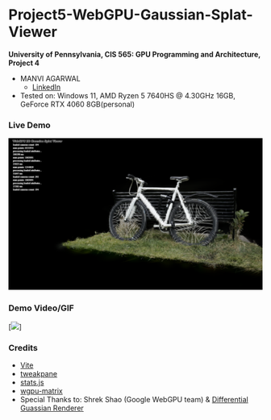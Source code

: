 # Project5-WebGPU-Gaussian-Splat-Viewer

**University of Pennsylvania, CIS 565: GPU Programming and Architecture, Project 4**

* MANVI AGARWAL
  * [LinkedIn](https://www.linkedin.com/in/manviagarwal27/)
* Tested on: Windows 11, AMD Ryzen 5 7640HS @ 4.30GHz 16GB, GeForce RTX 4060 8GB(personal)

### Live Demo

[![](images/GaussianSplatBicycleRendere.png)](https://manvi27.github.io/Project5-WebGPU-Gaussian-Splat-Viewer/)

### Demo Video/GIF

[![](images/BonsaiDemo.gif)]


### Credits

- [Vite](https://vitejs.dev/)
- [tweakpane](https://tweakpane.github.io/docs//v3/monitor-bindings/)
- [stats.js](https://github.com/mrdoob/stats.js)
- [wgpu-matrix](https://github.com/greggman/wgpu-matrix)
- Special Thanks to: Shrek Shao (Google WebGPU team) & [Differential Guassian Renderer](https://github.com/graphdeco-inria/diff-gaussian-rasterization)
